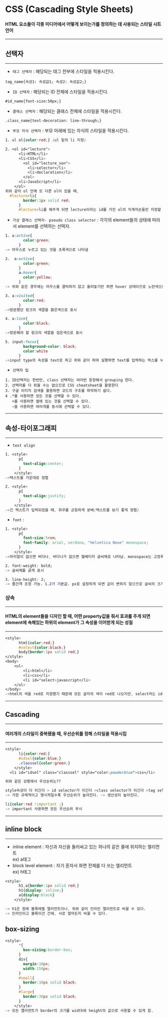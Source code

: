 # CSS (Cascading Style Sheets)
####  HTML 요소들이 각종 미디어에서 어떻게 보이는가를 정의하는 데 사용되는 스타일 시트 언어
___      
## 선택자    
___  
- `태그 선택자` : 해당되는 태그 전부에 스타일을 적용시킨다.
```
tag_name{속성1: 속성값1; 속성2: 속성값2;}
```

- `ID 선택자` : 해당되는 ID 전체에 스타일을 적용시킨다.  
```
#id_name{font-size:50px;}
```
- `클래스 선택자` : 해당되는 클래스 전체에 스타일을 적용시킨다.  

```
.class_name{text-decoration: line-through;}
```

- `부모 자식 선택자` : 부모 아래에 있는 자식의 스타일을 적용시킨다.

```CSS
1. ul ol{color:red;} (ul 밑의 li 지정)  

2. <ol id="lecture">
      <li>HTML</li>
      <li>CSS</li>
        <ol id="lecture_son">
          <li>selector</li>
          <li>declaration</li>
        </ol>
      <li>JavaScript</li>
    </ol> 
위와 같이 ol 안에 또 다른 ol이 있을 때, 
  #lecture>li{
        border:1px solid red;
      }
      #lecture>li를 해주게 되면 lecture이라는 id를 가진 ol의 직계자손들만 지정할 수 있다.
```

- `가상 클래스 선택자- pseudo class selector` : 각각의 element들의 상태에 따라서 element를 선택하는 선택자.
```CSS
1. a:active{
        color:green;
      }
-> 마우스로 누르고 있는 것을 초록색으로 나타냄

2.  a:active{
        color:green;
      }
      a:hover{
        color:yellow;
      }
-> 위와 같은 경우에는 마우스를 클릭하지 않고 올려놓기만 하면 hover 상태이므로 노란색으로 나타내고(css에서는 뒤에 있는 것을 우선으로 함.), 마우스를 클릭한 상태에서 hover상태를 해제하면 초록색으로 나타남.

3. a:visited{
        color:red;
      }
->방문했던 링크의 색깔을 붉은색으로 표시

4. a:link{
        color:black;
      }
->방문해야 할 링크의 색깔을 검은색으로 표시 

5. input:focus{
        background-color: black;
        color:white
      }
->input type의 속성을 text로 하고 위와 같이 하여 실행하면 text를 입력하는 박스를 누를때만 검은색으로 바뀌게 할 수 있다. (focus 기능 활용)
```

- `선택자 팁`
```
1. ID선택자는 한번만, class 선택자는 여러번 등장해서 grouping 한다.
2. 선택자를 다 외울 수는 없으므로 CSS cheatsheet을 활용한다 
3. 구글 이미지 검색을 활용하면 코드의 구조를 파악하기 쉽다.
4 .*를 사용하면 모든 것을 선택할 수 있다.
   +를 사용하면 옆에 있는 것을 선택할 수 있다.
   ~을 사용하면 여러개를 동시에 선택할 수 있다.
```
___

## 속성-타이포그래피
___   
- `text align`
```CSS
1. <style>
      p{
        text-align:center;
      }
    </style>
->텍스트를 가운데로 정렬

2. <style>
      p{
        text-align:justify;
      }
    </style>
->긴 텍스트가 입력되었을 때, 좌우를 균등하게 분배(텍스트를 보기 좋게 정렬)
```
- `font` : 
```cSS
1. <style>
      p{
        font-size:5rem;
        font-family: arial, verdana, "Helvetica Neue" monospace;
      }
    </style>
->아리얼이 없으면 버다나, 버다나가 없으면 헬베티카 글씨체로 나타남. monospace는 고정폭이라는 의미

2. font-weight: bold; 
-> 글씨체를 굵게 표시

3. line-height: 2;
-> 줄간격 조정 가능. 1.2가 기본값. px로 설정하게 되면 값이 변하지 않으므로 글씨의 크기가 변하면 부자연스러워질 수가 있음
```
### 상속
___
#### HTML의 element들을 디자인 할 때, 어떤 property값을 줘서 효과를 주게 되면 element에 속해있는 하위의 element가 그 속성을 이어받게 되는 성질 
___
```CSS
<style>
      html{color:red;}
      #select{color:black;}
      body{border:1px solid red;}
</style>
<body>
    <ul>
        <li>html</li>
        <li>css</li>
        <li id="select>javascript</li>    
    </ul>
</body>
->html의 색을 red로 지정했기 때문에 모든 글자의 색이 red로 나오지만, select라는 id를 가진 속성값만이 black으로 표시된다.
```
___
## Cascading
___
#### 여러개의 스타일이 중복됐을 때, 우선순위를 정해 스타일을 적용시킴
___
```CSS
<style>
      li{color:red;}
      #idsel{color:blue;}
      .classsel{color:green;}
    </style>
  <li id="idsel" class="classsel" style="color:powderblue">css</li>

위와 같은 상황에서 우선순위는??

style속성이 다 이긴다 > id selector가 이긴다 >class selector가 이긴다 >tag selector가 이긴다. 
-> 가장 규체적이고 명시적일수록 우선순위가 높아진다. -> 생산성이 높아진다.

li{color:red !important ;} 
-> important 사용하면 모든 우선순위 무시
```
___

## inline block
___
- inline element : 자신과 자신을 둘러싸고 있는 하나의 같은 줄에 위치하는 엘리먼트  
ex) a태그
- block level element : 자기 혼자서 화면 전체를 다 쓰는 엘리먼트   
ex) h태그 
```CSS
<style>
      h1,a{border:1px solid red;}
      h1{display: inline;}
      a{display:block}
    </style>

-> h1은 원래 블록레벨 엘리먼트이나, 위와 같이 인라인 엘리먼트로 바꿀 수 있다. 
-> 인라인이고 블록이건 간에, 서로 얼마든지 바꿀 수 있다.
```

## box-sizing
```CSS
<style>
      *{
        box-sizing:border-box;
      }
      div{
        margin:10px;
        width:150px;
      }
      #small{
        border:10px solid black;
      }
      #large{
        border:30px solid black;
      }
    </style>
-> 모든 엘리먼트가 border의 크기를 width와 height의 값으로 사용할 수 있게 함.
```


